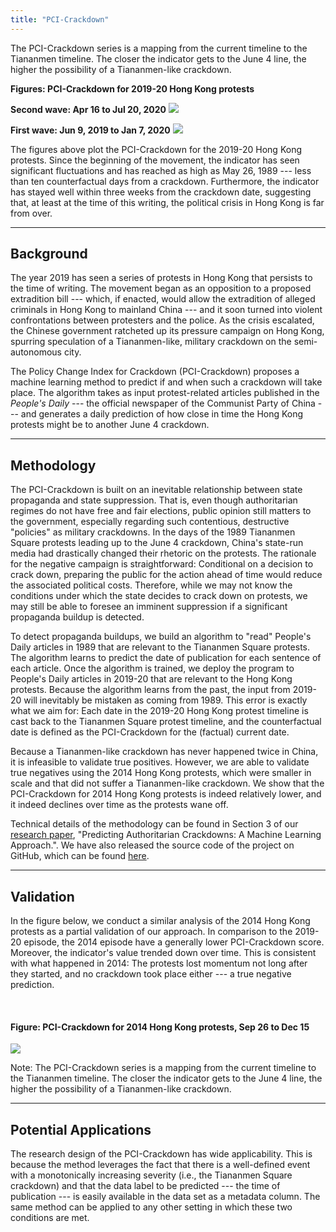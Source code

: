 ```yaml
---
title: "PCI-Crackdown"
---
```



The PCI-Crackdown series is a mapping from the current timeline to the Tiananmen timeline. The closer the indicator gets to the June 4 line, the higher the possibility of a Tiananmen-like crackdown.

<strong>Figures: PCI-Crackdown for 2019-20 Hong Kong protests</strong>

**Second wave: Apr 16 to Jul 20, 2020**
![](fig/fig_hk19_w2_w_events.png)

**First wave: Jun 9, 2019 to Jan 7, 2020**
![](fig/fig_hk19_w_events.png)

The figures above plot the PCI-Crackdown for the 2019-20 Hong Kong protests. Since the beginning of the movement, the indicator has seen significant fluctuations and has reached as high as May 26, 1989 --- less than ten counterfactual days from a crackdown. Furthermore, the indicator has stayed well within three weeks from the crackdown date, suggesting that, at least at the time of this writing, the political crisis in Hong Kong is far from over.

--- 

## Background

The year 2019 has seen a series of protests in Hong Kong that persists to the time of writing. The movement began as an opposition to a proposed extradition bill --- which, if enacted, would allow the extradition of alleged criminals in Hong Kong to mainland China --- and it soon turned into violent confrontations between protesters and the police. As the crisis escalated, the Chinese government ratcheted up its pressure campaign on Hong Kong, spurring speculation of a Tiananmen-like, military crackdown on the semi-autonomous city.

The Policy Change Index for Crackdown (PCI-Crackdown) proposes a machine learning method to predict if and when such a crackdown will take place. The algorithm takes as input protest-related articles published in the *People's Daily* --- the official newspaper of the Communist Party of China --- and generates a daily prediction of how close in time the Hong Kong protests might be to another June 4 crackdown.

---

## Methodology

The PCI-Crackdown is built on an inevitable relationship between state propaganda and state suppression. That is, even though authoritarian regimes do not have free and fair elections, public opinion still matters to the government, especially regarding such contentious, destructive "policies" as military crackdowns. In the days of the 1989 Tiananmen Square protests leading up to the June 4 crackdown, China's state-run media had drastically changed their rhetoric on the protests. The rationale for the negative campaign is straightforward: Conditional on a decision to crack down, preparing the public for the action ahead of time would reduce the associated political costs. Therefore, while we may not know the conditions under which the state decides to crack down on protests, we may still be able to foresee an imminent suppression if a significant propaganda buildup is detected.

To detect propaganda buildups, we build an algorithm to "read" People's Daily articles in 1989 that are relevant to the Tiananmen Square protests. The algorithm learns to predict the date of publication for each sentence of each article. Once the algorithm is trained, we deploy the program to People's Daily articles in 2019-20 that are relevant to the Hong Kong protests. Because the algorithm learns from the past, the input from 2019-20 will inevitably be mistaken as coming from 1989. This error is exactly what we aim for: Each date in the 2019-20 Hong Kong protest timeline is cast back to the Tiananmen Square protest timeline, and the counterfactual date is defined as the PCI-Crackdown for the (factual) current date.

Because a Tiananmen-like crackdown has never happened twice in China, it is infeasible to validate true positives. However, we are able to validate true negatives using the 2014 Hong Kong protests, which were smaller in scale and that did not suffer a Tiananmen-like crackdown. We show that the PCI-Crackdown for 2014 Hong Kong protests is indeed relatively lower, and it indeed declines over time as the protests wane off.

Technical details of the methodology can be found in Section 3 of our [research paper](https://www.mercatus.org/publications/technology-and-innovation/predicting-authoritarian-crackdowns), "Predicting Authoritarian Crackdowns: A Machine Learning Approach.". We have also released the source code of the project on GitHub, which can be found [here](https://github.com/PSLmodels/PCI-Crackdown).

---

## Validation

In the figure below, we conduct a similar analysis of the 2014 Hong Kong protests as a partial validation of our approach. In comparison to the 2019-20 episode, the 2014 episode have a generally lower PCI-Crackdown score. Moreover, the indicator's value trended down over time. This is consistent with what happened in 2014: The protests lost momentum not long after they started, and no crackdown took place either --- a true negative prediction.

<br/>

#### **Figure: PCI-Crackdown for 2014 Hong Kong protests, Sep 26 to Dec 15**

![](fig/fig_hk14.png)

Note: The PCI-Crackdown series is a mapping from the current timeline to the Tiananmen timeline. The closer the indicator gets to the June 4 line, the higher the possibility of a Tiananmen-like crackdown.

---

## Potential Applications

The research design of the PCI-Crackdown has wide applicability. This is because the method leverages the fact that there is a well-defined event with a monotonically increasing severity (i.e., the Tiananmen Square crackdown) and that the data label to be predicted --- the time of publication --- is easily available in the data set as a metadata column. The same method can be applied to any other setting in which these two conditions are met.